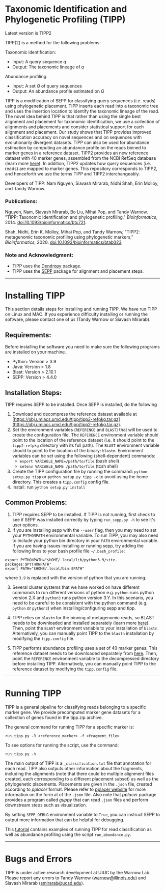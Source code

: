 Taxonomic Identification and Phylogenetic Profiling (TIPP)
==========================================================
Latest version is TIPP2

TIPP(2) is a method for the following problems:

Taxonomic identification:
+ Input: A query sequence *q*
+ Output: The taxonomic lineage of *q*

Abundance profiling:
+ Input: A set *Q* of query sequences
+ Output: An abundance profile estimated on *Q*

TIPP is a modification of SEPP for classifying query sequences (i.e. reads) using phylogenetic placement. TIPP inserts each read into a taxonomic tree and uses the insertion location to identify the taxonomic lineage of the read. The novel idea behind TIPP is that rather than using the single best alignment and placement for taxonomic identification, we use a collection of alignments and placements and consider statistical support for each alignment and placement. Our study shows that TIPP provides improved classification accuracy on novel sequences and on sequences with evolutionarily divergent datasets. TIPP can also be used for abundance estimation by computing an abundance profile on the reads binned to marker genes in a reference dataset. TIPP2 provides an new reference dataset with 40 marker genes, assembled from the NCBI RefSeq database (learn more [here](https://github.com/shahnidhi/TIPP_reference_package)). In addition, TIPP2 updates how query sequences (i.e. reads) are mapped to marker genes. This repository corresponds to TIPP2, and henceforth we use the terms TIPP and TIPP2 interchangeably.

Developers of TIPP: Nam Nguyen, Siavash Mirarab, Nidhi Shah, Erin Molloy, and Tandy Warnow.

### Publications:
Nguyen, Nam, Siavash Mirarab, Bo Liu, Mihai Pop, and Tandy Warnow, "TIPP: Taxonomic identification and phylogenetic profiling," *Bioinformatics*, 2014. [doi:10.1093/bioinformatics/btu721](http://bioinformatics.oxfordjournals.org/content/30/24/3548.full.pdf).

Shah, Nidhi, Erin K. Molloy, Mihai Pop, and Tandy Warnow, "TIPP2: metagenomic taxonomic profiling using phylogenetic markers," *Bioinformatics*, 2020. [doi:10.1093/bioinformatics/btab023](https://doi.org/10.1093/bioinformatics/btab023)

### Note and Acknowledgment: 
- TIPP uses the [Dendropy](http://pythonhosted.org/DendroPy/) package. 
- TIPP uses the [SEPP](https://github.com/smirarab/sepp/) package for alignment and placement steps.

-------------------------------------

Installing TIPP
===============
This section details steps for installing and running TIPP. We have run TIPP on Linux and MAC. If you experience difficulty installing or running the software, please contact one of us (Tandy Warnow or Siavash Mirarab).

Requirements:
-------------
Before installing the software you need to make sure the following programs are installed on your machine.

- Python: Version > 3.9
- Java: Version > 1.8
- Blast: Version > 2.10.1
- SEPP: Version > 4.4.0

Installation Steps:
-------------------
TIPP requires SEPP to be installed. Once SEPP is installed, do the following

1. Download and decompress the reference dataset available at [https://obj.umiacs.umd.edu/tipp/tipp2-refpkg.tar.gz](https://obj.umiacs.umd.edu/tipp/tipp2-refpkg.tar.gz).
2. Set the environment variables (`REFERENCE` and `BLAST`) that will be used to create the configuration file. The `REFERENCE` environment variable should point to the location of the reference dataset (i.e. it should point to the `tipp2-refpkg` directory with its full path). The `BLAST` environment variable should to point to the location of the binary: `blastn`. Environment variables can be set using the following (shell-dependent) commands:
	- `export VARIABLE_NAME=/path/to/file` (bash shell)
	- `setenv VARIABLE_NAME /path/to/file` (tcsh shell)
3. Create the TIPP configuration file by running the command: `python setup.py tipp` or `python setup.py tipp -c` to avoid using the home directory. This  creates a `tipp.config` config file.
4. Install: run `python setup.py install`

Common Problems:
----------------
1. TIPP requires SEPP to be installed. If TIPP is not running, first check to see if SEPP was installed correctly by typing `run_sepp.py -h` to see it's user options.
2. If you are installing sepp with the `--user` flag, then you may need to set your `PYTHONPATH` environmental variable. To run TIPP, you may also need to include your python bin directory in your `PATH` environmental variable. If you are having issues installing or running sepp, try adding the following lines to your bash profile file `~/.bash_profile`:
```
export PYTHONPATH="$HOME/.local/lib/python3.9/site-packages:$PYTHONPATH"
export PATH="$HOME/.local/bin:$PATH"
```
where `3.9` is replaced with the version of python that you are running.

3. Several cluster systems that we have worked on have different commands to run different versions of python e.g. `python` runs python version 2.X and `python3` runs python version 3.Y. In this scenario, you need to be careful to be consistent with the python command (e.g. `python` or `python3`) when installing/configuring sepp and tipp.

4. TIPP relies on `blastn` for the binning of metagenomic reads, so BLAST needs to be downloaded and installed separately (learn more [here](http://blast.ncbi.nlm.nih.gov/Blast.cgi?PAGE_TYPE=BlastDocs&DOC_TYPE=Download)). Then, point the `BLAST` environment variable to your installation of `blastn`. Alternatively, you can manually point TIPP to the `blastn` installation by modifying the `tipp.config` file. 

5. TIPP performs abundance profiling uses a set of 40 marker genes. This reference dataset needs to be downloaded separately from [here](https://obj.umiacs.umd.edu/tipp/tipp2-refpkg.tar.gz). Then, point the `REFERENCE` environment variable to the decompressed directory before installing TIPP. Alternatively, you can manually point TIPP to the reference dataset by modifying the `tipp.config` file. 

---------------------------------------------

Running TIPP
============
TIPP is a general pipeline for classifying reads belonging to a specific marker gene.  We provide precomputed marker gene datasets for a collection of genes found in the tipp.zip archive.  

The general command for running TIPP for a specific marker is:

`run_tipp.py -R <reference_marker> -f <fragment_file>`

To see options for running the script, use the command:

`run_tipp.py -h`

The main output of TIPP is a `_classification.txt` file that annotation for each read. 
TIPP also outputs other information about the fragments, including the alignments (note that there could be multiple alignment files created, each corresponding to a different placement subset) as well as the phylogenetic placements.
Placements are given in the `.json` file, created according to *pplacer* format. Please refer to [pplacer website](http://matsen.github.com/pplacer/generated_rst/pplacer.html#json-format-specification) for more information on the form at of the `.json` file. Also note that *pplacer* package provides a program called *guppy* that can read `.json` files and  perform downstream steps such as visualization.

By setting `SEPP_DEBUG` environment variable to `True`, you can instruct SEPP to output more information that can be helpful for debugging.  

This [tutorial](tipp-tutorial.md) contains examples of running TIPP for read classification as well as abundance profiling using the script `run_abundance.py`.

---------------------------------------------

Bugs and Errors
===============
TIPP is under active research development at UIUC by the Warnow Lab. Please report any errors to Tandy Warnow (warnow@illinois.edu) and Siavash Mirarab (smirarab@ucsd.edu).

